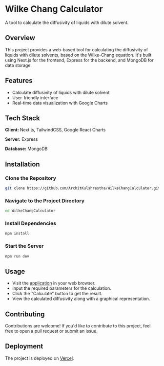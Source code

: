 

# Wilke Chang Calculator

A tool to calculate the diffusivity of liquids with dilute solvent.

## Overview

This project provides a web-based tool for calculating the diffusivity of liquids with dilute solvents, based on the Wilke-Chang equation. It's built using Next.js for the frontend, Express for the backend, and MongoDB for data storage.

## Features

- Calculate diffusivity of liquids with dilute solvent
- User-friendly interface
- Real-time data visualization with Google Charts

## Tech Stack

**Client:** Next.js, TailwindCSS, Google React Charts

**Server:** Express

**Database:** MongoDB

## Installation

### Clone the Repository

```bash
git clone https://github.com/ArchitKulshrestha/WilkeChangCalculator.git
```

### Navigate to the Project Directory

```bash
cd WilkeChangCalculator
```

### Install Dependencies

```bash
npm install
```

### Start the Server

```bash
npm run dev
```

## Usage

- Visit the [application](https://wilkechangcalculator-architkulshrestha.vercel.app/graphgoogle) in your web browser.
- Input the required parameters for the calculation.
- Click the "Calculate" button to get the result.
- View the calculated diffusivity along with a graphical representation.

## Contributing

Contributions are welcome! If you'd like to contribute to this project, feel free to open a pull request or submit an issue.

## Deployment

The project is deployed on [Vercel](https://wilkechangcalculator-architkulshrestha.vercel.app/graphgoogle).

